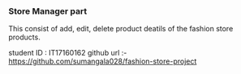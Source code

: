 ### Store Manager part

This consist of add, edit, delete product deatils of the fashion store products.

student ID : IT17160162
github url :- https://github.com/sumangala028/fashion-store-project